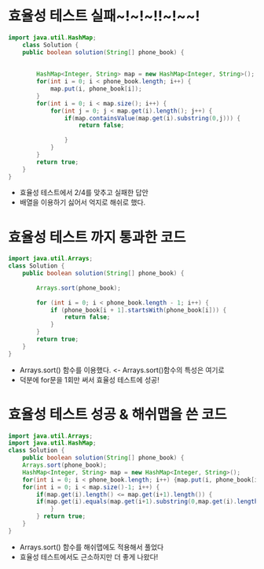 # 효율성 테스트 실패~!~!~!!~!~~!

```java
import java.util.HashMap;
    class Solution {
    public boolean solution(String[] phone_book) {
       
        
		HashMap<Integer, String> map = new HashMap<Integer, String>();
		for(int i = 0; i < phone_book.length; i++) {
			map.put(i, phone_book[i]);
		}
		for(int i = 0; i < map.size(); i++) {
			for(int j = 0; j < map.get(i).length(); j++) {
				if(map.containsValue(map.get(i).substring(0,j))) {
					return false;
					
				}
			}
		}
        return true;
    }
}
```
- 효율성 테스트에서 2/4를 맞추고 실패한 답안
- 배열을 이용하기 싫어서 억지로 해쉬로 했다.

# 효율성 테스트 까지 통과한 코드

```java
import java.util.Arrays;
class Solution {
	public boolean solution(String[] phone_book) {
		
		Arrays.sort(phone_book);
		
		for (int i = 0; i < phone_book.length - 1; i++) {
			if (phone_book[i + 1].startsWith(phone_book[i])) {
				return false;
			}
		}
		return true;
	}
}
```
- Arrays.sort() 함수를 이용했다. <- Arrays.sort()함수의 특성은 여기로
- 덕분에 for문을 1회만 써서 효율성 테스트에 성공!

# 효율성 테스트 성공 & 해쉬맵을 쓴 코드

```java
import java.util.Arrays;
import java.util.HashMap;
class Solution {
	public boolean solution(String[] phone_book) {
	Arrays.sort(phone_book);
	HashMap<Integer, String> map = new HashMap<Integer, String>();
	for(int i = 0; i < phone_book.length; i++) {map.put(i, phone_book[i]);}
	for(int i = 0; i < map.size()-1; i++) {				
		if(map.get(i).length() <= map.get(i+1).length()) {
		if(map.get(i).equals(map.get(i+1).substring(0,map.get(i).length()))) {return false;}
			}
		} return true;
	}
}
```
- Arrays.sort() 함수를 해쉬맵에도 적용해서 풀었다
- 효율성 테스트에서도 근소하지만 더 좋게 나왔다!
